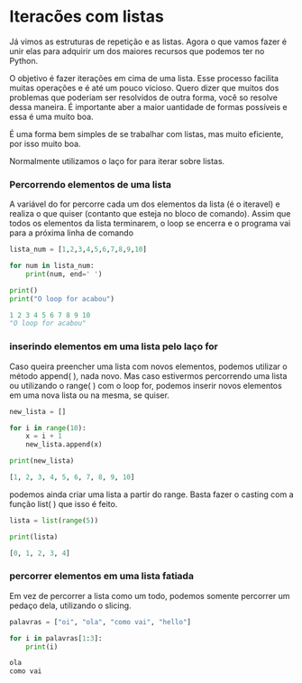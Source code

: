 # Iteracões com listas

Já vimos as estruturas de repetição e as listas. Agora o que vamos fazer é unir elas para adquirir um dos
maiores recursos que podemos ter no Python. 

O objetivo é fazer iterações em cima de uma lista. Esse processo facilita muitas operações e é até um pouco vicioso. Quero
dizer que muitos dos problemas que poderiam ser resolvidos de outra forma, você so resolve dessa maneira. É importante aber a 
maior uantidade de formas possíveis e essa é uma muito boa.

É uma forma bem simples de se trabalhar com listas, mas muito eficiente, por isso muito boa.

Normalmente utilizamos o laço for para iterar sobre listas. 

### Percorrendo elementos de uma lista

A variável do for percorre cada um dos elementos da lista (é o iteravel) e realiza o que quiser (contanto que esteja no bloco de comando). Assim que todos os elementos da lista terminarem, o loop se encerra e o programa vai para a próxima linha de comando 

```Python
lista_num = [1,2,3,4,5,6,7,8,9,10]

for num in lista_num:
    print(num, end=' ')

print()
print("O loop for acabou")

```
```Python
1 2 3 4 5 6 7 8 9 10 
"O loop for acabou"
```

### inserindo elementos em uma lista pelo laço for

Caso queira preencher uma lista com novos elementos, podemos utilizar o método append( ), nada novo. Mas caso estivermos 
percorrendo uma lista ou utilizando o range( ) com o loop for, podemos inserir novos elementos em uma nova lista ou na mesma, se quiser.

```Python
new_lista = []

for i in range(10):
    x = i + 1
    new_lista.append(x)

print(new_lista)
```
```Python
[1, 2, 3, 4, 5, 6, 7, 8, 9, 10]
```

podemos ainda criar uma lista a partir do range. Basta fazer o casting com a função list( ) que isso é feito.

```Python
lista = list(range(5))

print(lista)
```
```Python
[0, 1, 2, 3, 4]
```

### percorrer elementos em uma lista fatiada

Em vez de percorrer a lista como um todo, podemos somente percorrer um pedaço dela, utilizando o slicing.

```Python
palavras = ["oi", "ola", "como vai", "hello"]

for i in palavras[1:3]:
    print(i)

```
```Python
ola
como vai
```
